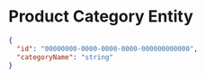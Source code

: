 # Product Category Entity

```json
{
  "id": "00000000-0000-0000-0000-000000000000",
  "categoryName": "string"
}
```
